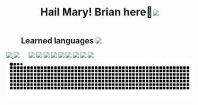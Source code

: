 <h1 align="center">Hail Mary! Brian here👋<img src="https://github.com/user-attachments/assets/fa200e07-d8f6-4191-b291-e6cb34d1820e" style="height:20px"/></h1>

<div style="display: inline-block"  align="center">
  <a href="https://github.com/BrianoFelps">
    <img src="https://github-readme-stats.vercel.app/api/top-langs/?username=brianofelps&layout=compact" style="width:34%;"/>
    <img src="https://github-readme-stats.vercel.app/api?username=brianofelps&show_icons=true&theme=dark" style="width:45%;"/>
  </a>
</div>

<div style="display: inline-block;">
  <h2 align="center">
    Learned languages 
    <img src="https://github.com/user-attachments/assets/a44c6823-68e0-4ce4-9ae6-63d9b4559243" style="height:30px"/>
  </h2>
  <div align="center">
    <img src="https://cdn.jsdelivr.net/gh/devicons/devicon@latest/icons/java/java-original-wordmark.svg" style="height: 40px" />
    <img src="https://cdn.jsdelivr.net/gh/devicons/devicon@latest/icons/javascript/javascript-original.svg" style="height: 35px"/>
    <img src="https://cdn.jsdelivr.net/gh/devicons/devicon@latest/icons/typescript/typescript-original.svg" style="height: 35px"/>
    <img src="https://cdn.jsdelivr.net/gh/devicons/devicon@latest/icons/react/react-original.svg" style="height: 40px" />
    <img src="https://cdn.jsdelivr.net/gh/devicons/devicon@latest/icons/nodejs/nodejs-original-wordmark.svg" style="height: 40px"/>
    <img src="https://cdn.jsdelivr.net/gh/devicons/devicon@latest/icons/php/php-original.svg" style="height: 40px"/>
    <img src="https://cdn.jsdelivr.net/gh/devicons/devicon@latest/icons/mysql/mysql-original.svg" style="height: 40px"/>
    <img src="https://cdn.jsdelivr.net/gh/devicons/devicon@latest/icons/html5/html5-original.svg" style="height: 40px" />
    <img src="https://cdn.jsdelivr.net/gh/devicons/devicon@latest/icons/css3/css3-original.svg" style="height: 40px" />
  </div>
</div>

<div>
  <picture>
    <source media="(prefers-color-scheme: dark)" srcset="https://raw.githubusercontent.com/BrianoFelps/BrianoFelps/output/github-contribution-grid-snake-dark.svg">
    <source media="(prefers-color-scheme: light)" srcset="https://raw.githubusercontent.com/BrianoFelps/BrianoFelps/output/github-contribution-grid-snake.svg">
    <img alt="github contribution grid snake animation" src="https://raw.githubusercontent.com/BrianoFelps/BrianoFelps/output/github-contribution-grid-snake.svg">
  </picture>
</div>
